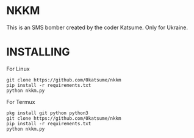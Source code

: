 # NKKM
This is an SMS bomber created by the coder Katsume. Only for Ukraine.

# INSTALLING
For Linux
```
git clone https://github.com/0katsume/nkkm
pip install -r requirements.txt
python nkkm.py
```
For Termux
```
pkg install git python python3
git clone https://github.com/0katsume/nkkm
pip install -r requirements.txt
python nkkm.py
```

